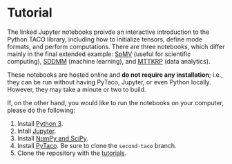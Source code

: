 # Tutorial 

The linked Jupyter notebooks proivde an interactive introduction to the Python TACO library, including how to initialize tensors, define mode formats, and perform computations. There are three notebooks, which differ mainly in the final extended example: [SpMV](https://mybinder.org/v2/gh/tensor-compiler/taco-jupyter-notebooks/master?filepath=Taco%20Tutorial%20via%20SpMV.ipynb) (useful for scientific computing), [SDDMM](https://mybinder.org/v2/gh/tensor-compiler/taco-jupyter-notebooks/master?filepath=Taco%20Tutorial%20via%20SDDMM.ipynb) (machine learning), and [MTTKRP](https://mybinder.org/v2/gh/tensor-compiler/taco-jupyter-notebooks/master?filepath=Taco%20Tutorial%20via%20MTTKRP.ipynb) (data analytics).

These notebooks are hosted online and __do not require any installation__; i.e., they can be run without having PyTaco, Jupyter, or even Python locally. However, they may take a minute or two to build.

If, on the other hand, you would like to run the notebooks on your computer, please do the following: 

1. Install [Python 3](https://www.python.org/downloads/). 
2. Intall [Jupyter](https://jupyter.org/install).
3. Install [NumPy and SciPy](https://scipy.org/install.html).
4. Install [PyTaco](https://github.com/tensor-compiler/taco/tree/second-taco). Be sure to clone the `second-taco` branch. 
5. Clone the repository with the [tutorials](https://github.com/tensor-compiler/taco-jupyter-notebooks). 
